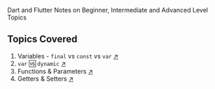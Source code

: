<!--
This README describes the package. If you publish this package to pub.dev,
this README's contents appear on the landing page for your package.

For information about how to write a good package README, see the guide for
[writing package pages](https://dart.dev/guides/libraries/writing-package-pages).

For general information about developing packages, see the Dart guide for
[creating packages](https://dart.dev/guides/libraries/create-library-packages)
and the Flutter guide for
[developing packages and plugins](https://flutter.dev/developing-packages).
-->

Dart and Flutter Notes on Beginner, Intermediate and Advanced Level Topics

## Topics Covered

1. Variables - `final` vs `const` vs `var` [↗](lib/src/final_const_var.dart)
2. `var` 🆚 `dynamic` [↗](lib/src/var_vs_dynamic.dart)
3. Functions & Parameters [↗](lib/src/functions_and_parameters.dart)
4. Getters & Setters [↗](lib/src/OOPS/getters_setters.dart)
